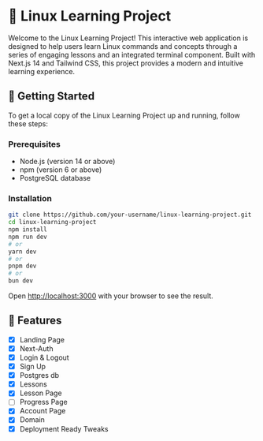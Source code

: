 # 🐧 Linux Learning Project
Welcome to the Linux Learning Project! This interactive web application is designed to help users learn Linux commands and concepts through a series of engaging lessons and an integrated terminal component. Built with Next.js 14 and Tailwind CSS, this project provides a modern and intuitive learning experience.
## 🚀 Getting Started
To get a local copy of the Linux Learning Project up and running, follow these steps:

### Prerequisites

- Node.js (version 14 or above)
- npm (version 6 or above)
- PostgreSQL database

### Installation

```bash
git clone https://github.com/your-username/linux-learning-project.git
cd linux-learning-project
npm install
npm run dev
# or
yarn dev
# or
pnpm dev
# or
bun dev
```

Open [http://localhost:3000](http://localhost:3000) with your browser to see the result.

## 🌟 Features
- [x] Landing Page
- [X] Next-Auth
- [x] Login & Logout
- [x] Sign Up
- [x] Postgres db
- [x] Lessons
- [x] Lesson Page
- [ ] Progress Page
- [x] Account Page
- [x] Domain
- [x] Deployment Ready Tweaks

